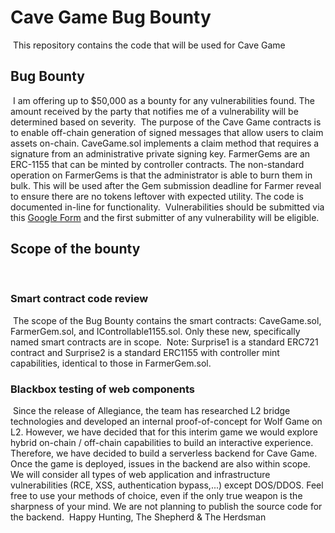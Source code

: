 # Cave Game Bug Bounty
​
This repository contains the code that will be used for Cave Game
​
## Bug Bounty
​
I am offering up to $50,000 as a bounty for any vulnerabilities found. The amount received by the party that notifies me of a vulnerability will be determined based on severity.
​
The purpose of the Cave Game contracts is to enable off-chain generation of signed messages that allow users to claim assets on-chain. CaveGame.sol implements a claim method that requires a signature from an administrative private signing key. FarmerGems are an ERC-1155 that can be minted by controller contracts. The non-standard operation on FarmerGems is that the administrator is able to burn them in bulk. This will be used after the Gem submission deadline for Farmer reveal to ensure there are no tokens leftover with expected utility. The code is documented in-line for functionality. 
​
Vulnerabilities should be submitted via this [Google Form](https://docs.google.com/forms/d/e/1FAIpQLSfWr5PxOq5NhFEG8jgPAG8IcTRDyj_X1M-RIwPNg8z6iBM3Kg/viewform) and the first submitter of any vulnerability will be eligible.
​
## Scope of the bounty
​
### Smart contract code review
​
The scope of the Bug Bounty contains the smart contracts: CaveGame.sol, FarmerGem.sol, and IControllable1155.sol. Only these new, specifically named smart contracts are in scope.
​
Note: Surprise1 is a standard ERC721 contract and Surprise2 is a standard ERC1155 with controller mint capabilities, identical to those in FarmerGem.sol.
​
### Blackbox testing of web components
​
Since the release of Allegiance, the team has researched L2 bridge technologies and developed an internal proof-of-concept for Wolf Game on L2. However, we have decided that for this interim game we would explore hybrid on-chain / off-chain capabilities to build an interactive experience. Therefore, we have decided to build a serverless backend for Cave Game.
​
Once the game is deployed, issues in the backend are also within scope. We will consider all types of web application and infrastructure vulnerabilities (RCE, XSS, authentication bypass,...) except DOS/DDOS. Feel free to use your methods of choice, even if the only true weapon is the sharpness of your mind. We are not planning to publish the source code for the backend.
​
Happy Hunting,
The Shepherd & The Herdsman